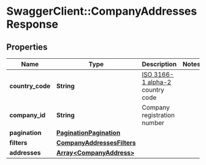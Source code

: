 # SwaggerClient::CompanyAddressesResponse

## Properties
Name | Type | Description | Notes
------------ | ------------- | ------------- | -------------
**country_code** | **String** | [ISO 3166-1 alpha-2](https://en.wikipedia.org/wiki/ISO_3166-1_alpha-2) country code | 
**company_id** | **String** | Company registration number | 
**pagination** | [**PaginationPagination**](PaginationPagination.md) |  | 
**filters** | [**CompanyAddressesFilters**](CompanyAddressesFilters.md) |  | 
**addresses** | [**Array&lt;CompanyAddress&gt;**](CompanyAddress.md) |  | 


